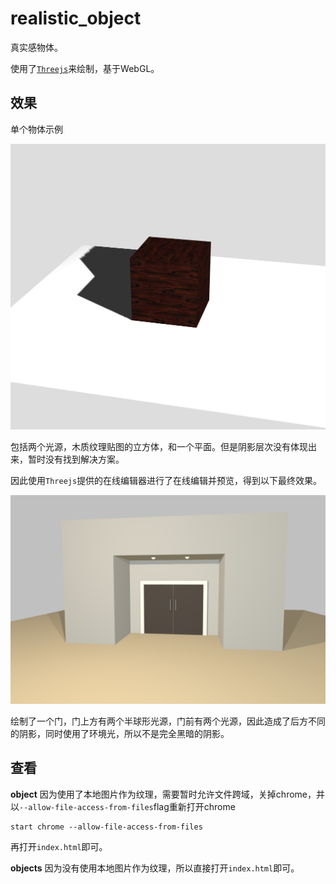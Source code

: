 # realistic_object

真实感物体。

使用了[`Threejs`](https://threejs.org/)来绘制，基于WebGL。

## 效果

单个物体示例

![object](object.png)

包括两个光源，木质纹理贴图的立方体，和一个平面。但是阴影层次没有体现出来，暂时没有找到解决方案。

因此使用`Threejs`提供的在线编辑器进行了在线编辑并预览，得到以下最终效果。

![objects](objects.png)

绘制了一个门，门上方有两个半球形光源，门前有两个光源，因此造成了后方不同的阴影，同时使用了环境光，所以不是完全黑暗的阴影。

## 查看

**object** 因为使用了本地图片作为纹理，需要暂时允许文件跨域，关掉chrome，并以`--allow-file-access-from-files`flag重新打开chrome

```shell
start chrome --allow-file-access-from-files
```

再打开`index.html`即可。

**objects** 因为没有使用本地图片作为纹理，所以直接打开`index.html`即可。
